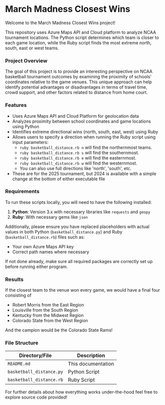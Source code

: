 # March Madness Closest Wins

Welcome to the March Madness Closest Wins project!

This repository uses Azure Maps API and Cloud platform to analyze NCAA tournament locations. The Python script determines which team is closer to each game location, while the Ruby script finds the most extreme north, south, east or west teams.

### Project Overview

The goal of this project is to provide an interesting perspective on NCAA basketball tournament outcomes by examining the proximity of schools' coordinates relative to the game venues. This unique approach can help identify potential advantages or disadvantages in terms of travel time, crowd support, and other factors related to distance from home court.

### Features

* Uses Azure Maps API and Cloud Platform for geolocation data
* Analyzes proximity between school coordinates and game locations using Python
* Identifies extreme directional wins (north, south, east, west) using Ruby
* Allows users to specify a direction when running the Ruby script using input parameters:
	+ `ruby basketball_distance.rb n` will find the northernmost teams.
	+ `ruby basketball_distance.rb s` will find the southernmost.
	+ `ruby basketball_distance.rb e` will find the easternmost.
	+ `ruby basketball_distance.rb w` will find the westernmost.
	+ You can also use full directions like 'north', 'south', etc.
* These are for the 2025 tournament, but 2024 is available with a simple change at the bottom of either executable file

### Requirements

To run these scripts locally, you will need to have the following installed:

1. **Python**: Version 3.x with necessary libraries like `requests` and `geopy`
2. **Ruby**: With necessary gems like `json`

Additionally, please ensure you have replaced placeholders with actual values in both Python (`basketball_distance.py`) and Ruby (`basketball_distance.rb`) files such as:

- Your own Azure Maps API key
- Correct path names where necessary

If not done already, make sure all required packages are correctly set up before running either program.

### Results
If the closest team to the venue won every game, we would have a final four consisting of
- Robert Morris from the East Region
- Louisville from the South Region
- Kentucky from the Midwest Region
- Colorado State from the West Region

And the campion would be the Colorado State Rams!

### File Structure

| Directory/File | Description |
| --- | --- |
| `README.md`   | This documentation    |
| `basketball_distance.py`     | Python Script        |
| `basketball_distance.rb`     | Ruby Script          |

For further details about how everything works under-the-hood feel free to explore source code provided! 

